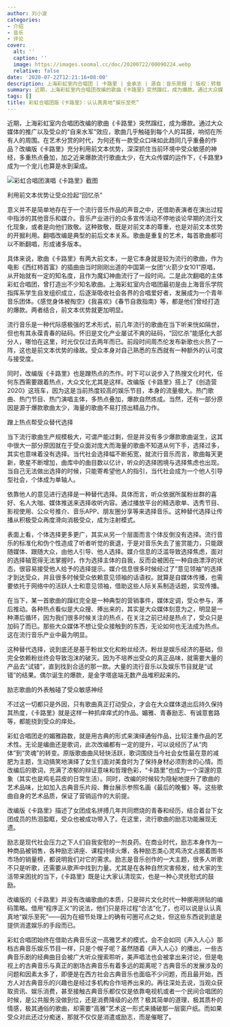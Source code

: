 ```yaml
---
author: 刘小波
categories:
- 介绍
- 音乐
- 评论
cover:
  alt: ''
  caption: ''
  image: https://images.soomal.cc/doc/20200722/00090224.webp
  relative: false
date: '2020-07-22T12:21:16+08:00'
description: 上海彩虹室内合唱团 | 卡路里 | 金承志 | 源自：音乐周报 | 版权：转载 |  平均/总评分：10.00/30
summary: 近期，上海彩虹室内合唱团改编的歌曲《卡路里》突然蹿红，成为爆款。通过大众媒体的推广以及受众的“自来水军”效应，歌曲几乎触碰到每个人的耳膜，响彻在所有人的周围。在艺术分赏的时代，为何还有一款受众口味如此趋同几乎重叠的作品？
tags: []
title: 彩虹合唱团版《卡路里》：认认真真地“娱乐至死”
---
```


近期，上海彩虹室内合唱团改编的歌曲《卡路里》突然蹿红，成为爆款。通过大众媒体的推广以及受众的“自来水军”效应，歌曲几乎触碰到每个人的耳膜，响彻在所有人的周围。在艺术分赏的时代，为何还有一款受众口味如此趋同几乎重叠的作品？改编版《卡路里》充分利用前文本优势，深深抓住当前环境中受众敏感的神经，多重热点叠加，加之近来爆款流行歌曲太少，在大众传媒的运作下，《卡路里》成为一个宠儿也算是水到渠成。

![彩虹合唱团演唱《卡路里》截图](https://images.soomal.cc/doc/20200722/00090223.webp)





利用前文本优势让受众捡起“回忆杀”

意义并不是简单地存在于一个流行音乐作品的声音之中，还借助表演者在演出过程中指涉的其他音乐和媒介。音乐产业进行的众多宣传活动不停地谈论早期的流行文化现象，或者是向他们致敬。这种致敬，既是对前文本的尊重，也是对前文本优势的开掘利用。翻唱改编是典型的前后文本关系。歌曲是重复的艺术，每首歌曲都可以不断翻唱，形成诸多版本。

具体来说，歌曲《卡路里》有两大前文本，一是它本身就是较为流行的歌曲，作为电影《西红柿首富》的插曲由当时刚刚出道的中国第一女团“火箭少女101”原唱，从开始就有一定的知名度，且作为魔幻神曲流行了一段时间。二是此次翻唱的主体彩虹合唱团，曾打造出不少知名歌曲。上海彩虹室内合唱团最初是由上海音乐学院指挥系学生自发组织成立，后逐渐吸收社会各界的合唱爱好者，发展成为一个青年音乐团体。《感觉身体被掏空》《我喜欢》《春节自救指南》等，都是他们曾经打造的爆款。两者结合，前文本优势就更加明显。

流行音乐是一种代际感极强的艺术形式，前几年流行的歌曲在当下听来恍如隔世，但也有其永葆青春的砝码。怀旧是文化产业屡试不爽的砝码，“回忆杀”能感化大部分人，哪怕在这里，时光仅仅过去两年而已。前段时间周杰伦发布新歌也火热了一阵，这也是前文本优势的缘故。受众本身对自己熟悉的东西就有一种额外的认可度与接受度。

同时，改编版《卡路里》也是蹭热点的杰作。时下可以说步入了热搜文化时代，任何东西需要跟着热点，大众文化尤其是这样。改编版《卡路里》搭上了《创造营2020》这班车，因为这是当前热度较高的娱乐节目，本身的流量极大。热门歌曲、热门节目、热门演唱主体，多热点叠加，爆款自然炼成。当然，还有一部分原因是源于爆款歌曲太少，海量的歌曲不易打捞出精品力作。

蹭上热点帮受众替代选择

当下流行歌曲生产规模极大，可谓产能过剩，但是并没有多少爆款歌曲诞生，这其中很大一部分原因就在于受众面对庞大而海量的歌曲不知道从何下手，选择过多，其实也意味着没有选择。当代社会选择幅不断拓宽，就流行音乐而言，歌曲每天更新，歌星不断增加，曲库中的曲目数以亿计，听众的选择困境与选择焦虑也出现。当自己无法做出选择的时候，只能寄希望他人的指引，当代社会成为一个他人引导型社会，个体成为单轴人。

依靠他人的意见进行选择是一种替代选择。具体而言，听众依据所属粉丝群的喜好、名人大咖、媒体推送来选择收听内容。通过播放平台的精选歌单、选秀节目、影视使用、公众号推介、音乐APP、朋友圈分享等来选择音乐。这种替代选择让传播从积极受众再度滑向消极受众，成为注射模式。

表面上看，个体选择更多更广，其实从另一个层面而言个体反倒没有选择。流行音乐的标准化和伪个性造成了听者听觉的衰退，于是对音乐失去了鉴赏能力，只能跟随媒体、跟随大众，由他人引导、他人选择。媒介信息的泛滥导致选择焦虑，面对的选择轴宽得无法掌握时，作为选择主体的自我，反而会被困在一种自由漂浮的状态，很容易接受他人给予的选择提示。媒介信息很多时候经过了“意见领袖”的选择才到达受众，并且很多时候受众依赖意见领袖的话语权。就算是自媒体传播，也需要依托于网络中的活跃人士和意见领袖，借助这些人际关系制造话题，实现传播。

在当下，某一首歌曲的蹿红完全是一种典型的营销事件，媒体定调，受众参与，滞后推动。各种热点看似是大众搜、捧出来的，其实是大众媒体刻意为之，明显是一种滞后循环，因为我们很多时候关注的热点，在关注之前已经是热点了，受众只是加码了而已。那些大众媒体不想让受众接触到的东西，无论如何也无法成为热点。这在流行音乐产业中最为明显。

这种替代选择，说到底还是基于粉丝文化和粉丝经济。粉丝是娱乐经济的基础，但完全依赖粉丝终会导致泡沫的破灭。因为不培养出受众的真正品味，就需要大量的产品去“试错”，直到找到合适的那一款。大量的流行音乐以及娱乐节目就是“试错”的结果。偶尔诞生的爆款，是金字塔底端无数产品堆积起来的。

励志歌曲的外表触碰了受众敏感神经

不过这一切都只是外因，只有歌曲真正打动受众，才会在大众媒体退出后持久保持其热度，《卡路里》就是这样一种抓痒痒式的作品。媚雅、青春励志、有诚意套路等，都能挠到受众的痒处。

彩虹合唱团走的媚雅路数，就是用古典的形式来演绎通俗作品，比较注重作品的艺术性。无论是编曲还是歌词，此次改编都有一定的提升，可以说经历了从“肉体”到“灵魂”的转变。原版歌曲曲风轻快活跃，歌词围绕当今社会女性最在意的减肥为主题，生动搞笑地演绎了女生们面对美食时为了保持身材必须割舍的心情。而改编后的歌词，充满了浓郁的辩证意味和哲理色彩，“卡路里”也成为一个深邃的意象（其实也是鸡毛蒜皮的日常生活）。同时，改编的时候较为隐秘地提升了歌曲的艺术品味，比如加入古典音乐片段、舞台展示参照名画《最后的晚餐》等。这些歌曲自身的艺术品质，保证了营销运作的大前提。

改编版《卡路里》描述了女团成名拼搏几年共同燃烧的青春和经历，结合着台下女团成员的热泪盈眶，受众也被成功带入了。在这里，流行歌曲的励志功能展现无遗。

励志是现代社会压力之下人们自我安慰的一剂良药。在商业时代，励志本身作为一种商品被销售，各种励志讲座、课程持续火爆，各种励志类心灵鸡汤文占据着图书市场的销量榜，都说明我们对它的需求。励志是音乐创作的一大主题，很多人听歌不只是听歌，还需要从歌声中找到力量。尤其是在各种自然灾害频发，给大家的生活带来困扰的当下，《卡路里》既是让大家认清现实，也是一种心灵抚慰式的鼓励。

改编版的《卡路里》并没有改编歌曲的本质，只是碎片文化时代一种挪用拼贴的编码策略。借用“程序正义”的说法，他们只是将过程“合法”化了，也可以说是认认真真地“娱乐至死”――因为在细节处理上的确有可圈可点之处，但这些东西说到底是提供消遣娱乐的手段而已。

彩虹合唱团始终在借助古典音乐这一高雅艺术的模式，会不会如同《声入人心》那档古典音乐娱乐节目一样，只是个幌子呢？虽然随着《声入人心》的播出，一些古典音乐剧的经典曲目会被广大听众搜索聆听，美声唱法也会被拿出来讨论，但是电视上的古典音乐与真正的剧场古典音乐有着多远的距离呢？古典音乐的发展涉及的问题和因素太多了，即便是在西方社会古典音乐也面临不少问题，而且最开始，西方人对古典音乐的兴趣也是经过多机构合作培养出来的。再往深处去说，当观众获取资讯、娱乐消费，甚至接触古典音乐都仅仅是依靠电视机或者一个民间合唱团的时候，是公共服务没做到位，还是消费降级的必然？极其简单的道理，极其质朴的情感，极其通俗的歌曲，却需要“高雅”艺术这一形式来捅破那一层窗户纸。而如果受众对此还过分痴迷，那就不仅仅是消遣或励志，而是催眠了。